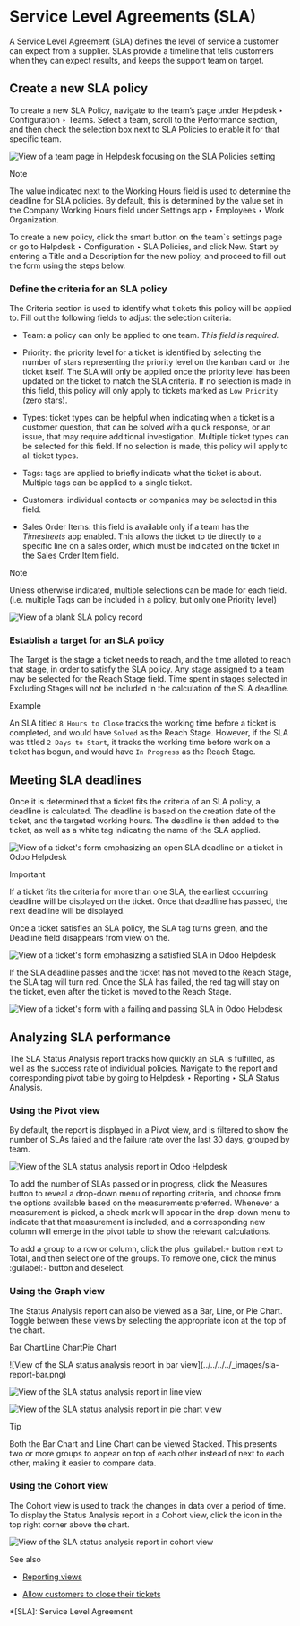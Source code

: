 # Service Level Agreements (SLA)

A Service Level Agreement (SLA) defines the level of service a customer can
expect from a supplier. SLAs provide a timeline that tells customers when they
can expect results, and keeps the support team on target.

## Create a new SLA policy

To create a new SLA Policy, navigate to the team’s page under Helpdesk ‣
Configuration ‣ Teams. Select a team, scroll to the Performance section, and
then check the selection box next to SLA Policies to enable it for that
specific team.

![View of a team page in Helpdesk focusing on the SLA Policies
setting](../../../../_images/sla-enable.png)

Note

The value indicated next to the Working Hours field is used to determine the
deadline for SLA policies. By default, this is determined by the value set in
the Company Working Hours field under Settings app ‣ Employees ‣ Work
Organization.

To create a new policy, click the smart button on the team`s settings page or
go to Helpdesk ‣ Configuration ‣ SLA Policies, and click New. Start by
entering a Title and a Description for the new policy, and proceed to fill out
the form using the steps below.

### Define the criteria for an SLA policy

The Criteria section is used to identify what tickets this policy will be
applied to. Fill out the following fields to adjust the selection criteria:

  * Team: a policy can only be applied to one team. _This field is required._

  * Priority: the priority level for a ticket is identified by selecting the number of stars representing the priority level on the kanban card or the ticket itself. The SLA will only be applied once the priority level has been updated on the ticket to match the SLA criteria. If no selection is made in this field, this policy will only apply to tickets marked as `Low Priority` (zero stars).

  * Types: ticket types can be helpful when indicating when a ticket is a customer question, that can be solved with a quick response, or an issue, that may require additional investigation. Multiple ticket types can be selected for this field. If no selection is made, this policy will apply to all ticket types.

  * Tags: tags are applied to briefly indicate what the ticket is about. Multiple tags can be applied to a single ticket.

  * Customers: individual contacts or companies may be selected in this field.

  * Sales Order Items: this field is available only if a team has the _Timesheets_ app enabled. This allows the ticket to tie directly to a specific line on a sales order, which must be indicated on the ticket in the Sales Order Item field.

Note

Unless otherwise indicated, multiple selections can be made for each field.
(i.e. multiple Tags can be included in a policy, but only one Priority level)

![View of a blank SLA policy record](../../../../_images/sla-create-new.png)

### Establish a target for an SLA policy

The Target is the stage a ticket needs to reach, and the time alloted to reach
that stage, in order to satisfy the SLA policy. Any stage assigned to a team
may be selected for the Reach Stage field. Time spent in stages selected in
Excluding Stages will not be included in the calculation of the SLA deadline.

Example

An SLA titled `8 Hours to Close` tracks the working time before a ticket is
completed, and would have `Solved` as the Reach Stage. However, if the SLA was
titled `2 Days to Start`, it tracks the working time before work on a ticket
has begun, and would have `In Progress` as the Reach Stage.

## Meeting SLA deadlines

Once it is determined that a ticket fits the criteria of an SLA policy, a
deadline is calculated. The deadline is based on the creation date of the
ticket, and the targeted working hours. The deadline is then added to the
ticket, as well as a white tag indicating the name of the SLA applied.

![View of a ticket's form emphasizing an open SLA deadline on a ticket in Odoo
Helpdesk](../../../../_images/sla-open-deadline.png)

Important

If a ticket fits the criteria for more than one SLA, the earliest occurring
deadline will be displayed on the ticket. Once that deadline has passed, the
next deadline will be displayed.

Once a ticket satisfies an SLA policy, the SLA tag turns green, and the
Deadline field disappears from view on the.

![View of a ticket's form emphasizing a satisfied SLA in Odoo
Helpdesk](../../../../_images/sla-deadline.png)

If the SLA deadline passes and the ticket has not moved to the Reach Stage,
the SLA tag will turn red. Once the SLA has failed, the red tag will stay on
the ticket, even after the ticket is moved to the Reach Stage.

![View of a ticket's form with a failing and passing SLA in Odoo
Helpdesk](../../../../_images/sla-passing-failing.png)

## Analyzing SLA performance

The SLA Status Analysis report tracks how quickly an SLA is fulfilled, as well
as the success rate of individual policies. Navigate to the report and
corresponding pivot table by going to Helpdesk ‣ Reporting ‣ SLA Status
Analysis.

### Using the Pivot view

By default, the report is displayed in a Pivot view, and is filtered to show
the number of SLAs failed and the failure rate over the last 30 days, grouped
by team.

![View of the SLA status analysis report in Odoo
Helpdesk](../../../../_images/sla-status-analysis.png)

To add the number of SLAs passed or in progress, click the Measures button to
reveal a drop-down menu of reporting criteria, and choose from the options
available based on the measurements preferred. Whenever a measurement is
picked, a check mark will appear in the drop-down menu to indicate that that
measurement is included, and a corresponding new column will emerge in the
pivot table to show the relevant calculations.

To add a group to a row or column, click the plus :guilabel:` + ` button next
to Total, and then select one of the groups. To remove one, click the minus
:guilabel:` - ` button and deselect.

### Using the Graph view

The Status Analysis report can also be viewed as a Bar, Line, or Pie Chart.
Toggle between these views by selecting the appropriate icon at the top of the
chart.

Bar ChartLine ChartPie Chart

![View of the SLA status analysis report in bar view](../../../../_images/sla-
report-bar.png)

![View of the SLA status analysis report in line
view](../../../../_images/sla-report-line.png)

![View of the SLA status analysis report in pie chart
view](../../../../_images/sla-report-pie.png)

Tip

Both the Bar Chart and Line Chart can be viewed Stacked. This presents two or
more groups to appear on top of each other instead of next to each other,
making it easier to compare data.

### Using the Cohort view

The Cohort view is used to track the changes in data over a period of time. To
display the Status Analysis report in a Cohort view, click the icon in the top
right corner above the chart.

![View of the SLA status analysis report in cohort
view](../../../../_images/sla-report-cohort.png)

See also

  * [Reporting views](../../../essentials/reporting.html#reporting-views)

  * [Allow customers to close their tickets](../advanced/close_tickets.html)

  *[SLA]: Service Level Agreement

